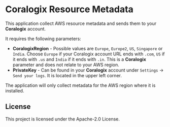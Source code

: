 # Coralogix Resource Metadata

This application collect AWS resource metadata and sends them to your **Coralogix** account.

It requires the following parameters:
* **CoralogixRegion** - Possible values are `Europe`, `Europe2`, `US`, `Singapore` or `India`. Choose `Europe` if your Coralogix account URL ends with `.com`, `US` if it ends with `.us` and `India` if it ends with `.in`. This is a **Coralogix** parameter and does not relate to your AWS region.
* **PrivateKey** - Can be found in your **Coralogix** account under `Settings` -> `Send your logs`. It is located in the upper left corner.

The application will only collect metadata for the AWS region where it is installed.

## License

This project is licensed under the Apache-2.0 License.

